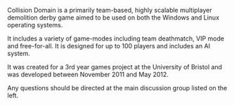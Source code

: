 Collision Domain is a primarily team-based, highly scalable multiplayer demolition derby game aimed to be used on both the Windows and Linux operating systems.

It includes a variety of game-modes including team deathmatch, VIP mode and free-for-all. It is designed for up to 100 players and includes an AI system.

It was created for a 3rd year games project at the University of Bristol and was developed between November 2011 and May 2012.

Any questions should be directed at the main discussion group listed on the left.